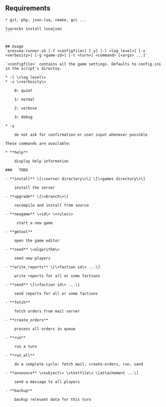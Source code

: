 ## Requirements

    * git, php, json-lua, cmake, gcc ...

````shell
luarocks install lunajson
```


## Usage
`eressea-runner.sh [-f <configfile>] [-y] [-l <log level>] [-v <verbosity>] [-g <game-id>] [-t <turn>] <command> [<args> ...]`

`<configfile>` contains all the game settings. Defaults to config.ini in the script's directoy.

* -l \<log level\>
* -v \<verbosity\>

    0: quiet
    
    1: normal
    
    2: verbose
    
    3: debug
    
* -y
  
    do not ask for confirmation or user input whenever possible

These commands are available:

* **help**
  
    display help information

###   TODO

- **install** \[\<server directory\>\] \[\<games directory\>\]

    install the server

- **upgrade** \[\<branch\>\]
    
    recompile and install from source
    
- **newgame** \<id\> \<rules\>
  
     start a new game
     
- **gmtool**

    open the game editor
    
- **seed** \<algorithm\>
  
    seed new players
    
- **write_reports** \[\<faction id\> ...\]
  
    write reports for all or some factions
    
- **send** \[\<faction id\> ...\]
  
    send reports for all or some factions
    
- **fetch**

    fetch orders from mail server
    
- **create_orders**

    process all orders in queue
    
- **run**
   
    run a turn
    
- **run_all**
  
    do a complete cycle: fetch mail, create-orders, run, send
    
- **announce** \<subject\> \<textfile\> \[attachement ...\]
  
    send a message to all players
    
- **backup**
  
    backup relevant data for this turn


